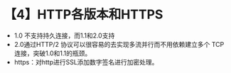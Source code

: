 # 【4】HTTP各版本和HTTPS
- 1.0 不支持持久连接，而1.1和2.0支持
- 2.0通过HTTP/2 协议可以很容易的去实现多流并行而不用依赖建立多个 TCP 连接，突破1.0和1.1的瓶颈。
- https：对http进行SSL添加数字签名进行加密处理。